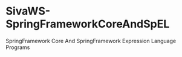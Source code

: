 # SivaWS-SpringFrameworkCoreAndSpEL
SpringFramework Core And SpringFramework Expression Language Programs
